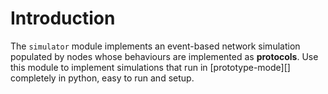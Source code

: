 # Introduction
The `simulator` module implements an event-based network simulation populated
by nodes whose behaviours are implemented as **protocols**. Use this module to
implement simulations that run in [prototype-mode][] completely in python, 
easy to run and setup. 